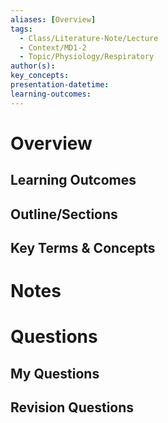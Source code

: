 ```yaml
---
aliases: [Overview]
tags:
  - Class/Literature-Note/Lecture
  - Context/MD1-2
  - Topic/Physiology/Respiratory
author(s): 
key_concepts: 
presentation-datetime: 
learning-outcomes:
---
```



# Overview
## Learning Outcomes

## Outline/Sections

## Key Terms & Concepts


# Notes


# Questions

## My Questions
## Revision Questions




